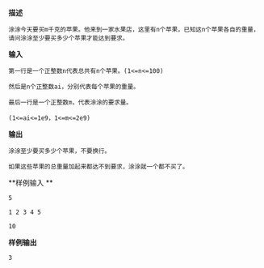 **描述**

    涂涂今天要买m千克的苹果。他来到一家水果店，这里有n个苹果，已知这n个苹果各自的重量，请问涂涂至少要买多少个苹果才能达到要求。

**输入**

    第一行是一个正整数n代表总共有n个苹果。(1<=n<=100)

    然后是n个正整数ai，分别代表每个苹果的重量。

    最后一行是一个正整数m，代表涂涂的要求量。

    (1<=ai<=1e9，1<=m<=2e9)

**输出**

    涂涂至少要买多少个苹果，不要换行。

    如果这些苹果的总重量加起来都达不到要求，涂涂就一个都不买了。

**样例输入 **

    5

    1 2 3 4 5

    10

**样例输出**

    3